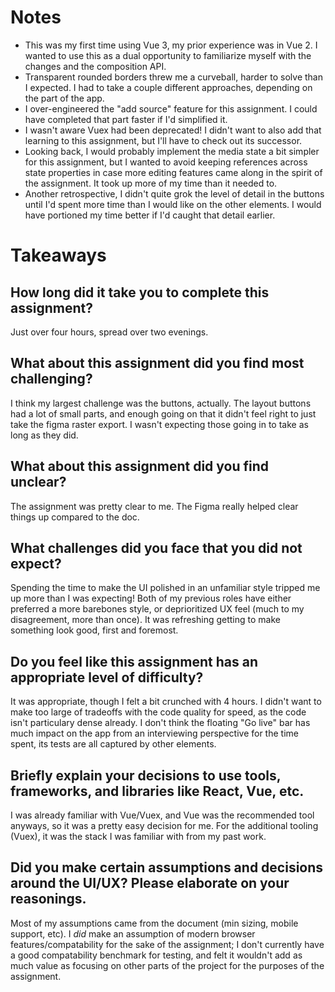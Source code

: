 # Notes
- This was my first time using Vue 3, my prior experience was in Vue 2. I wanted to use this as a dual opportunity to familiarize myself with the changes and the composition API.
- Transparent rounded borders threw me a curveball, harder to solve than I expected. I had to take a couple different approaches, depending on the part of the app.
- I over-engineered the "add source" feature for this assignment. I could have completed that part faster if I'd simplified it.
- I wasn't aware Vuex had been deprecated! I didn't want to also add that learning to this assignment, but I'll have to check out its successor.
- Looking back, I would probably implement the media state a bit simpler for this assignment, but I wanted to avoid keeping references across state properties in case more editing features came along in the spirit of the assignment. It took up more of my time than it needed to.
- Another retrospective, I didn't quite grok the level of detail in the buttons until I'd spent more time than I would like on the other elements. I would have portioned my time better if I'd caught that detail earlier.

# Takeaways

## How long did it take you to complete this assignment?
Just over four hours, spread over two evenings.

## What about this assignment did you find most challenging?
I think my largest challenge was the buttons, actually. The layout buttons had a lot of small parts, and enough going on that it didn't feel right to just take the figma raster export. I wasn't expecting those going in to take as long as they did.

## What about this assignment did you find unclear?
The assignment was pretty clear to me. The Figma really helped clear things up compared to the doc.

## What challenges did you face that you did not expect?
Spending the time to make the UI polished in an unfamiliar style tripped me up more than I was expecting! Both of my previous roles have either preferred a more barebones style, or deprioritized UX feel (much to my disagreement, more than once). It was refreshing getting to make something look good, first and foremost.

## Do you feel like this assignment has an appropriate level of difficulty?
It was appropriate, though I felt a bit crunched with 4 hours. I didn't want to make too large of tradeoffs with the code quality for speed, as the code isn't particulary dense already. I don't think the floating "Go live" bar has much impact on the app from an interviewing perspective for the time spent, its tests are all captured by other elements.

## Briefly explain your decisions to use tools, frameworks, and libraries like React, Vue, etc.
I was already familiar with Vue/Vuex, and Vue was the recommended tool anyways, so it was a pretty easy decision for me. For the additional tooling (Vuex), it was the stack I was familiar with from my past work.

## Did you make certain assumptions and decisions around the UI/UX? Please elaborate on your reasonings.
Most of my assumptions came from the document (min sizing, mobile support, etc). I *did* make an assumption of modern browser features/compatability for the sake of the assignment; I don't currently have a good compatability benchmark for testing, and felt it wouldn't add as much value as focusing on other parts of the project for the purposes of the assignment.
